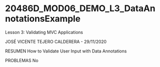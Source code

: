 # 20486D_MOD06_DEMO_L3_DataAnnotationsExample
Lesson 3: Validating MVC Applications

JOSÉ VICENTE TEJERO CALDERERA - 29/11/2020

RESUMEN
How to Validate User Input with Data Annotations

PROBLEMAS
No
